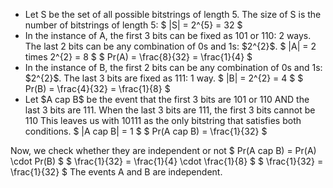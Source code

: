 <ul>
<li> Let S be the set of all possible bitstrings of length 5. 
The size of S is the number of bitstrings of length 5: $ |S| = 2^{5} = 32 $
	<li> In the instance of A, the first 3 bits can be fixed as 101 or 110: 2 ways. 
	      The last 2 bits can be any combination of 0s and 1s: $2^{2}$. 
$ |A| = 2 times 2^{2} = 8 $ 
$ Pr(A) = \frac{8}{32} = \frac{1}{4} $
	<li> In the instance of B, the first 2 bits can be any combination of 0s and 1s: $2^{2}$. 
The last 3 bits are fixed as 111: 1 way. 
$ |B| = 2^{2} = 4 $ 
$ Pr(B) = \frac{4}{32} = \frac{1}{8} $
	<li> Let $A cap B$ be the event that the first 3 bits are 101 or 110 AND the last 3 bits are 111. 
When the last 3 bits are 111, the first 3 bits cannot be 110 
This leaves us with 10111 as the only bitstring that satisfies both conditions. 
$ |A cap B| = 1 $ 
$ Pr(A cap B) = \frac{1}{32} $
</ul>
Now, we check whether they are independent or not 
$ Pr(A cap B) = Pr(A) \cdot Pr(B) $ 
$ \frac{1}{32} = \frac{1}{4} \cdot \frac{1}{8} $ 
$ \frac{1}{32} = \frac{1}{32} $ 
The events A and B are independent.
